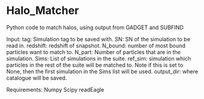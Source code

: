 # Halo_Matcher
Python code to match halos, using output from GADGET and SUBFIND

Input:
      tag:        Simulation tag to be saved with.
      SN:         SN of the simulation to be read in.
      redshift:   redshift of snapshot.
      N_bound:    number of most bound particles want to match to.
      N_part:     Number of particles that are in the simulation.
      Sims:       List of simulations in the suite.
      ref_sim:    simulation which particles in the rest of the suite will be matched to. Note if this is set to None, 
                  then the first simulation in the Sims list will be used.
      output_dir: where catalogue will be saved.
    

Requirements:
Numpy
Scipy
readEagle
